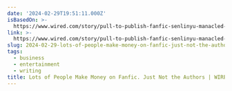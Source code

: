 ```yaml
---
date: '2024-02-29T19:51:11.000Z'
isBasedOn: >-
  https://www.wired.com/story/pull-to-publish-fanfic-senlinyu-manacled-fanbinding/
link: >-
  https://www.wired.com/story/pull-to-publish-fanfic-senlinyu-manacled-fanbinding/
slug: 2024-02-29-lots-of-people-make-money-on-fanfic-just-not-the-authors-or-wired
tags:
  - business
  - entertainment
  - writing
title: Lots of People Make Money on Fanfic. Just Not the Authors | WIRED
---
```


